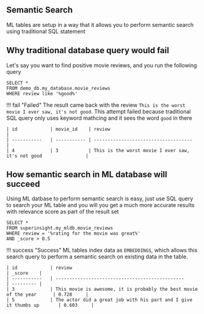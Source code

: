 
## Semantic Search 
ML tables are setup in a way that it allows you to perform semantic search using traditional SQL statement

## Why traditional database query would fail

Let's say you want to find positive movie reviews, and you run the following query 
```
SELECT * 
FROM demo_db.my_database.movie_reviews
WHERE review like '%good%'
```

!!! fail "Failed"
    The result came back with the review `This is the worst movie I ever saw, it's not good`. This attempt failed because traditional SQL query only uses keyword mathcing and it sees the word `good` in there

    | id            | movie_id    | review                                                           |
    | -----------   | ----------- | ------------------------------------                             |
    | 4             | 3           | This is the worst movie I ever saw, it's not good                |



## How semantic search in ML database will succeed

Using ML datbase to perform semantic search is easy, just use SQL query to search your ML table and you will you get a much more accurate results with relevance score as part of the result set
```
SELECT * 
FROM superinsight.my_mldb.movie_reviews
WHERE review = '%rating for the movie was great%'
AND _score > 0.5
```

!!! success "Success"
    ML tables index data as `EMBEDDINGS`, which allows this search query to perform a semantic search on existing data in the table.

    | id            | review                                                                | _score    |
    | -----------   | -----------------------------------------------                       | --------- |
    | 3             | This movie is awesome, it is probably the best movie of the year      | 0.728     | 
    | 5             | The actor did a great job with his part and I give it thumbs up       | 0.603     |
